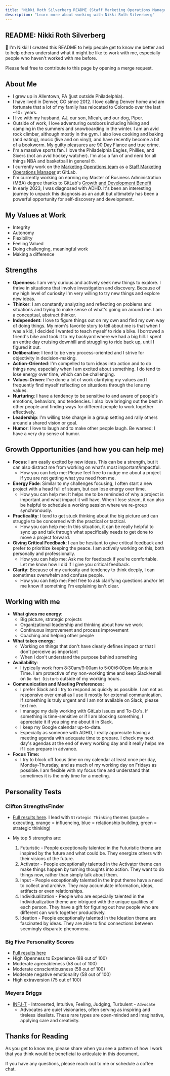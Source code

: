 ```yaml
---
title: "Nikki Roth Silverberg README (Staff Marketing Operations Manager)"
description: "Learn more about working with Nikki Roth Silverberg"
---
```


## README: Nikki Roth Silverberg

👋 I'm Nikki! I created this README to help people get to know me better and to help others understand what it might be like to work with me, especially people who haven't worked with me before.

Please feel free to contribute to this page by opening a merge request.

## About Me

- I grew up in Allentown, PA (just outside Philadelphia).
- I have lived in Denver, CO since 2012. I love calling Denver home and am fortunate that a lot of my family has relocated to Colorado over the last ~10+ years.
- I live with my husband, AJ, our son, Micah, and our dog, Piper.
- Outside of work, I love adventuring outdoors including hiking and camping in the summers and snowboarding in the winter. I am an avid rock climber, although mostly in the gym. I also love cooking and baking (and eating), music (live and on vinyl), and have recently become a bit of a bookworm. My guilty pleasures are 90 Day Fiance and true crime.
- I'm a massive sports fan. I love the Philadelphia Eagles, Phillies, and Sixers (not an avid hockey watcher). I'm also a fan of and nerd for all things NBA and basketball in general 🤓.
- I currently work on the [Marketing Operations team](/handbook/marketing/marketing-operations/) as a [Staff Marketing Operations Manager](/job-families/marketing/marketing-operations-manager/#staff-marketing-operations-manager) at GitLab.
- I'm currently working on earning my Master of Business Administration (MBA) degree thanks to GitLab's [Growth and Development Benefit](/handbook/people-group/learning-and-development/growth-and-development/)
- In early 2023, I was diagnosed with ADHD. It's been an interesting journey to unpack this diagnosis as an adult but ultimately has been a powerful opportunity for self-discovery and development.

## My Values at Work

- Integrity
- Autonomy
- Flexibility
- Feeling Valued
- Doing challenging, meaningful work
- Making a difference

## Strengths

- **Openness**: I am very curious and actively seek new things to explore. I thrive in situations that involve investigation and discovery. Because of my high level of curiosity I'm very willing to try new things and explore new ideas.
- **Thinker**: I am constantly analyzing and reflecting on problems and situations and trying to make sense of what's going on around me. I am a conceptual, abstract thinker.
- **Independent**: I love to figure things out on my own and find my own way of doing things. My mom's favorite story to tell about me is that when I was a kid, I decided I wanted to teach myself to ride a bike. I borrowed a friend's bike and took it to my backyard where we had a big hill. I spent an entire day cruising downhill and struggling to ride back up, until I figured it out.
- **Deliberative**: I tend to be very process-oriented and I strive for objectivity in decision-making.
- **Action-Oriented**: I'm compelled to turn ideas into action and to do things now, especially when I am excited about something. I do tend to lose energy over time, which can be challenging.
- **Values-Driven**: I've done a lot of work clarifying my values and I frequently find myself reflecting on situations through the lens my values.
- **Nurturing**: I have a tendency to be sensitive to and aware of people's emotions, behaviors, and tendencies. I also love bringing out the best in other people and finding ways for different people to work together effectively.
- **Leadership**: I'm willing take charge in a group setting and rally others around a shared vision or goal.
- **Humor**: I love to laugh and to make other people laugh. Be warned: I have a very dry sense of humor.

## Growth Opportunities (and how you can help me)

- **Focus**: I am easily excited by new ideas. This can be a strength, but it can also distract me from working on what's most important/impactful.
  - How you can help me: Please feel free to nudge me about a project if you are not getting what you need from me.
- **Energy Fade**: Similar to my challenges focusing, I often start a new project with a head full of steam, but can lose energy over time.
  - How you can help me: It helps me to be reminded of why a project is important and what impact it will have. When I lose steam, it can also be helpful to schedule a working session where we re-group synchronously.
- **Practicality**: I tend to get stuck thinking about the big picture and can struggle to be concerned with the practical or tactical.
  - How you can help me: In this situation, it can be really helpful to sync up and talk through what specifically needs to get done to move a project forward.
- **Giving Critical Feedback**: I can be hesitant to give critical feedback and prefer to prioritize keeping the peace. I am actively working on this, both personally and professionally.
  - How you can help me: Ask me for feedback if you're comfortable. Let me know how I did if I give you critical feedback.
- **Clarity**: Because of my curiosity and tendency to think deeply, I can sometimes overwhelm and confuse people.
  - How you can help me: Feel free to ask clarifying questions and/or let me know if something I'm explaining isn't clear.

## Working with me

- **What gives me energy**:
  - Big picture, strategic projects
  - Organizational leadership and thinking about how we work
  - Continuous improvement and process improvement
  - Coaching and helping other people
- **What takes energy**:
  - Working on things that don't have clearly defines impact or that I don't perceive as important
  - When I don't understand the purpose behind something
- **Availability**:
  - I typically work from 8:30am/9:00am to 5:00/6:00pm Mountain Time. I am protective of my non-working time and keep Slack/email on `Do Not Disturb` outside of my working hours.
- **Communication and Meeting Preferences:**
  - I prefer Slack and I try to respond as quickly as possible. I am not as responsive over email as I use it mostly for external communication. If something is truly urgent and I am not available on Slack, please text me.
  - I manage my daily working with GitLab issues and To-Do's. If something is time-sensitive or if I am blocking something, I appreciate it if you ping me about it in Slack.
  - I keep my Google calendar up-to-date.
  - Especially as someone with ADHD, I really appreciate having a meeting agenda with adequate time to prepare. I check my next day's agendas at the end of every working day and it really helps me if I can prepare in advance.
- **Focus Time:**
  - I try to block off focus time on my calendar at least once per day, Monday-Thursday, and as much of my working day on Fridays as possible. I am flexible with my focus time and understand that sometimes it is the only time for a meeting.

## Personality Tests

### Clifton StrengthsFinder

- [Full results here](https://drive.google.com/file/d/16gi2TpZgPjMCbYC8Ab39zR7N5--g30l5/view?usp=sharing). I lead with `Strategic Thinking` themes (purple = executing, orange = influencing, blue = relationship building, green = strategic thinking)

- My top 5 strengths are:
    1. Futuristic - People exceptionally talented in the Futuristic theme are inspired by the future and what could be. They energize others with their visions of the future.
    2. Activator - People exceptionally talented in the Activator theme can make things happen by turning thoughts into action. They want to do things now, rather than simply talk about them.
    3. Input - People exceptionally talented in the Input theme have a need to collect and archive. They may accumulate information, ideas, artifacts or even relationships.
    4. Individualization - People who are especially talented in the Individualization theme are intrigued with the unique qualities of each person. They have a gift for figuring out how people who are different can work together productively.
    5. Ideation - People exceptionally talented in the Ideation theme are fascinated by ideas. They are able to find connections between seemingly disparate phenomena.

### Big Five Personality Scores

- [Full results here](https://drive.google.com/file/d/175VRPOiCKdK5kABV_CGHlxii-6pY6QMo/view?usp=sharing)
- High Openness to Experience (88 out of 100)
- Moderate agreeableness (58 out of 100)
- Moderate conscientiousness (58 out of 100)
- Moderate negative emotionality (58 out of 100)
- High extraversion (75 out of 100)

### Meyers Briggs

- [INFJ-T](https://www.16personalities.com/infj-personality) - Introverted, Intuitive, Feeling, Judging, Turbulent - `Advocate`
  - Advocates are quiet visionaries, often serving as inspiring and tireless idealists. These rare types are open-minded and imaginative, applying care and creativity.

## Thanks for Reading

As you get to know me, please share when you see a pattern of how I work that you think would be beneficial to articulate in this document.

If you have any questions, please reach out to me or schedule a coffee chat.
